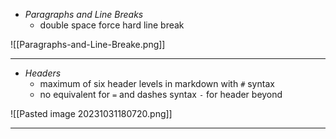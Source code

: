 - _Paragraphs and Line Breaks_
  - double space force hard line break

![[Paragraphs-and-Line-Breake.png]]

---
- _Headers_
	- maximum of six header levels in markdown with `#` syntax
	-  no equivalent for `=` and dashes syntax `-` for header beyond 

![[Pasted image 20231031180720.png]]

---